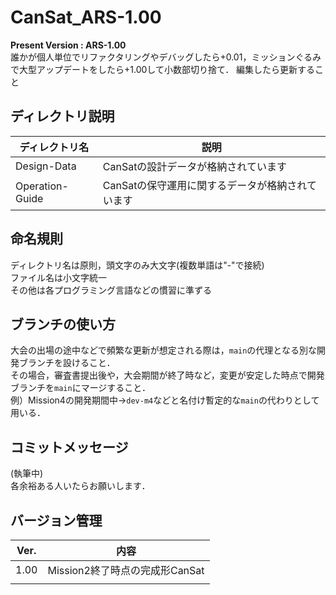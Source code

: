 # CanSat_ARS-1.00

**Present Version : ARS-1.00**   
誰かが個人単位でリファクタリングやデバッグしたら+0.01，ミッションぐるみで大型アップデートをしたら+1.00して小数部切り捨て．
編集したら更新すること

## ディレクトリ説明
|ディレクトリ名|説明|
|----|----|
|Design-Data|CanSatの設計データが格納されています|
|Operation-Guide|CanSatの保守運用に関するデータが格納されています|

## 命名規則
ディレクトリ名は原則，頭文字のみ大文字(複数単語は"-"で接続)  
ファイル名は小文字統一  
その他は各プログラミング言語などの慣習に準ずる

## ブランチの使い方
大会の出場の途中などで頻繁な更新が想定される際は，`main`の代理となる別な開発ブランチを設けること．  
その場合，審査書提出後や，大会期間が終了時など，変更が安定した時点で開発ブランチを`main`にマージすること．  
例）Mission4の開発期間中→`dev-m4`などと名付け暫定的な`main`の代わりとして用いる．

## コミットメッセージ
(執筆中)  
各余裕ある人いたらお願いします．

## バージョン管理
|Ver.|内容|
|----|----|
|1.00|Mission2終了時点の完成形CanSat|
|||
